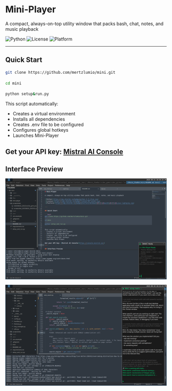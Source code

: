 # Mini-Player

A compact, always-on-top utility window that packs bash, chat, notes, and music playback 

![Python](https://img.shields.io/badge/python-3.7+-blue.svg)
![License](https://img.shields.io/badge/license-MIT-green.svg)
![Platform](https://img.shields.io/badge/platform-Windows%20%7C%20macOS%20%7C%20Linux-lightgrey.svg)

---

## Quick Start

```bash
git clone https://github.com/mertzlumio/mini.git

cd mini

python setup&run.py
```

This script automatically:
- Creates a virtual environment
- Installs all dependencies
- Creates .env file to be configured
- Configures global hotkeys
- Launches Mini-Player

Get your API key: [Mistral AI Console](https://console.mistral.ai/)
---

## Interface Preview

![Mini-Player Console Interface](/screenshots/20250821_10h36m29s_grim.png)

![Mini-Player Console Interface](/screenshots/20250819_22h21m23s_grim.png)
